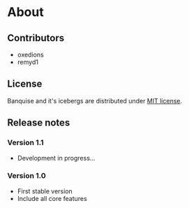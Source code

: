 # About

## Contributors

* oxedions
* remyd1

## License

Banquise and it's icebergs are distributed under [MIT license](https://github.com/oxedions/banquise/blob/master/LICENSE).

## Release notes

### Version 1.1

* Development in progress...

### Version 1.0

* First stable version
* Include all core features
